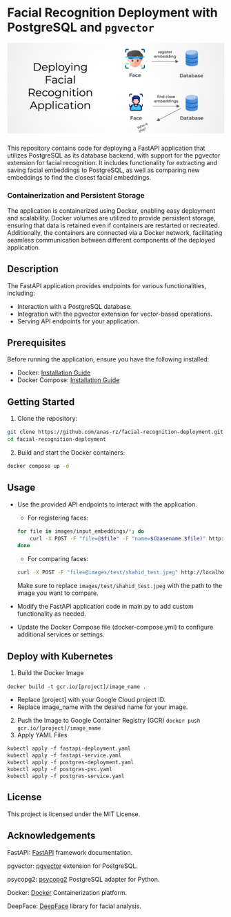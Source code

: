 # Facial Recognition Deployment with PostgreSQL and `pgvector`

![Deploying App](images/deploying-app.png)

This repository contains code for deploying a FastAPI application that utilizes PostgreSQL as its database backend, with support for the pgvector extension for facial recognition. It includes functionality for extracting and saving facial embeddings to PostgreSQL, as well as comparing new embeddings to find the closest facial embeddings.

### Containerization and Persistent Storage

The application is containerized using Docker, enabling easy deployment and scalability. Docker volumes are utilized to provide persistent storage, ensuring that data is retained even if containers are restarted or recreated. Additionally, the containers are connected via a Docker network, facilitating seamless communication between different components of the deployed application.

## Description

The FastAPI application provides endpoints for various functionalities, including:

- Interaction with a PostgreSQL database.
- Integration with the pgvector extension for vector-based operations.
- Serving API endpoints for your application.

## Prerequisites

Before running the application, ensure you have the following installed:

- Docker: [Installation Guide](https://docs.docker.com/get-docker/)
- Docker Compose: [Installation Guide](https://docs.docker.com/compose/install/)

## Getting Started

1. Clone the repository:

```bash
git clone https://github.com/anas-rz/facial-recognition-deployment.git
cd facial-recognition-deployment

```

2. Build and start the Docker containers:

```bash
docker compose up -d
```



## Usage
- Use the provided API endpoints to interact with the application.

    - For registering faces:
    
    ```bash
    for file in images/input_embeddings/*; do
        curl -X POST -F "file=@$file" -F "name=$(basename $file)" http://localhost:8000/embeddings
    done
    ```
    
    - For comparing faces:
    
    ```bash
    curl -X POST -F "file=@images/test/shahid_test.jpeg" http://localhost:8000/embeddings/closest
    ```
    
    Make sure to replace `images/test/shahid_test.jpeg` with the path to the image you want to compare.

- Modify the FastAPI application code in main.py to add custom functionality as needed.
- Update the Docker Compose file (docker-compose.yml) to configure additional services or settings.

##  Deploy with Kubernetes
1. Build the Docker Image

`docker build -t gcr.io/[project]/image_name . `
-   Replace [project] with your Google Cloud project ID.
-   Replace image_name with the desired name for your image.
2. Push the Image to Google Container Registry (GCR)
`docker push gcr.io/[project]/image_name`
3. Apply YAML Files

```
kubectl apply -f fastapi-deployment.yaml
kubectl apply -f fastapi-service.yaml
kubectl apply -f postgres-deployment.yaml
kubectl apply -f postgres-pvc.yaml
kubectl apply -f postgres-service.yaml 
```
## License
This project is licensed under the MIT License.

## Acknowledgements
FastAPI: [FastAPI](https://fastapi.tiangolo.com/) framework documentation.

pgvector: [pgvector](https://github.com/ankane/pgvector) extension for PostgreSQL.

psycopg2: [psycopg2](https://github.com/psycopg/psycopg2) PostgreSQL adapter for Python.

Docker: [Docker](https://www.docker.com/) Containerization platform.

DeepFace: [DeepFace](https://github.com/serengil/deepface) library for facial analysis.

